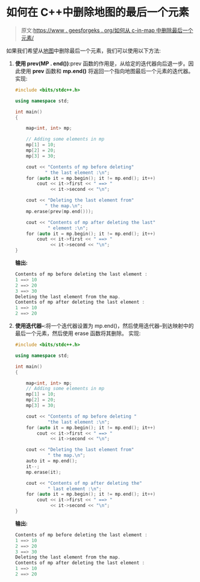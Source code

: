 # 如何在 C++中删除地图的最后一个元素

> 原文:[https://www . geesforgeks . org/如何从 c-in-map 中删除最后一个元素/](https://www.geeksforgeeks.org/how-to-delete-last-element-from-a-map-in-c/)

如果我们希望从[地图](https://www.geeksforgeeks.org/map-associative-containers-the-c-standard-template-library-stl/)中删除最后一个元素，我们可以使用以下方法:

1.  **使用 prev(MP . end())**:prev 函数的作用是，从给定的迭代器向后退一步。因此使用 **prev** 函数和 **mp.end()** 将返回一个指向地图最后一个元素的迭代器。
    实现:

    ```cpp
    #include <bits/stdc++.h>

    using namespace std;

    int main()
    {

        map<int, int> mp;

        // Adding some elements in mp
        mp[1] = 10;
        mp[2] = 20;
        mp[3] = 30;

        cout << "Contents of mp before deleting"
               " the last element :\n";
        for (auto it = mp.begin(); it != mp.end(); it++)
            cout << it->first << " ==> "
                 << it->second << "\n";

        cout << "Deleting the last element from"
               " the map.\n";
        mp.erase(prev(mp.end()));

        cout << "Contents of mp after deleting the last"
                " element :\n";
        for (auto it = mp.begin(); it != mp.end(); it++)
            cout << it->first << " ==> "
                 << it->second << "\n";
    }
    ```

    **输出:**

    ```cpp
    Contents of mp before deleting the last element :
    1 ==> 10
    2 ==> 20
    3 ==> 30
    Deleting the last element from the map.
    Contents of mp after deleting the last element :
    1 ==> 10
    2 ==> 20

    ```

2.  **使用迭代器–**:将一个迭代器设置为 mp.end()，然后使用迭代器–到达映射中的最后一个元素，然后使用 erase 函数将其删除。
    实现:

    ```cpp
    #include <bits/stdc++.h>

    using namespace std;

    int main()
    {

        map<int, int> mp;
        // Adding some elements in mp
        mp[1] = 10;
        mp[2] = 20;
        mp[3] = 30;

        cout << "Contents of mp before deleting "
                "the last element :\n";
        for (auto it = mp.begin(); it != mp.end(); it++)
            cout << it->first << " ==> " 
                 << it->second << "\n";

        cout << "Deleting the last element from"
                " the map.\n";
        auto it = mp.end();
        it--;
        mp.erase(it);

        cout << "Contents of mp after deleting the"
                " last element :\n";
        for (auto it = mp.begin(); it != mp.end(); it++)
            cout << it->first << " ==> "
                 << it->second << "\n";
    }
    ```

    **输出:**

    ```cpp
    Contents of mp before deleting the last element :
    1 ==> 10
    2 ==> 20
    3 ==> 30
    Deleting the last element from the map.
    Contents of mp after deleting the last element :
    1 ==> 10
    2 ==> 20

    ```